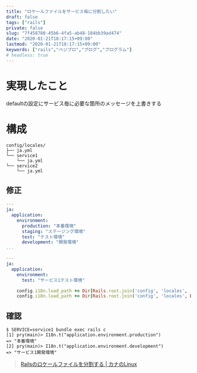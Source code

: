 ```yaml
---
title: "ロケールファイルをサービス毎に分割したい"
draft: false
tags: ["rails"]
private: false
slug: "7f458780-45b6-4fa5-ab48-184bb39ad474"
date: "2020-01-21T18:17:15+09:00"
lastmod: "2020-01-21T18:17:15+09:00"
keywords: ["rails","ベジプロ","プログ","プログラム"]
# headless: true
---
```


# 実現したこと
defaultの設定にサービス毎に必要な箇所のメッセージを上書きする

# 構成
```
config/locales/
├── ja.yml
└── service1
    └── ja.yml
└── service2
    └── ja.yml
```

## 修正
```:config/locales/ja.yml
---
ja:
  application:
    environment:
      production: "本番環境"
      staging: "ステージング環境"
      test: "テスト環境"
      development: "開発環境"
...
```

```:config/locales/service1/ja.yml
---
ja:
  application:
    environment:
      test: "サービス1テスト環境"
```

```rb:config/application.rb
    config.i18n.load_path += Dir[Rails.root.join('config', 'locales', '*.{rb,yml}').to_s]
    config.i18n.load_path += Dir[Rails.root.join('config', 'locales', ENV["SERVICE"], '**', '*.{rb,yml}').to_s]
```

## 確認
```
$ SERVICE=service1 bundle exec rails c
[1] pry(main)> I18n.t("application.environment.production")
=> "本番環境"
[2] pry(main)> I18n.t("application.environment.development")
=> "サービス1開発環境"
```

> [Railsのロケールファイルを分割する | カナのLinux](https://kana-linux.info/rails/rails%E3%81%AE%E3%83%AD%E3%82%B1%E3%83%BC%E3%83%AB%E3%83%95%E3%82%A1%E3%82%A4%E3%83%AB%E3%82%92%E5%88%86%E5%89%B2%E3%81%99%E3%82%8B)
